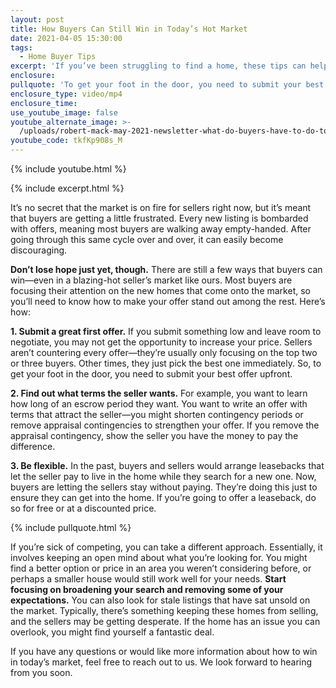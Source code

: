 ```yaml
---
layout: post
title: How Buyers Can Still Win in Today’s Hot Market
date: 2021-04-05 15:30:00
tags:
  - Home Buyer Tips
excerpt: 'If you’ve been struggling to find a home, these tips can help immensely.'
enclosure:
pullquote: 'To get your foot in the door, you need to submit your best offer upfront.'
enclosure_type: video/mp4
enclosure_time:
use_youtube_image: false
youtube_alternate_image: >-
  /uploads/robert-mack-may-2021-newsletter-what-do-buyers-have-to-do-to-win-yt.jpg
youtube_code: tkfKp908s_M
---
```

{% include youtube.html %}

{% include excerpt.html %}

It’s no secret that the market is on fire for sellers right now, but it’s meant that buyers are getting a little frustrated. Every new listing is bombarded with offers, meaning most buyers are walking away empty-handed. After going through this same cycle over and over, it can easily become discouraging.

**Don’t lose hope just yet, though.** There are still a few ways that buyers can win—even in a blazing-hot seller’s market like ours. Most buyers are focusing their attention on the new homes that come onto the market, so you’ll need to know how to make your offer stand out among the rest. Here’s how:&nbsp;

**1\. Submit a great first offer.** If you submit something low and leave room to negotiate, you may not get the opportunity to increase your price. Sellers aren’t countering every offer—they’re usually only focusing on the top two or three buyers. Other times, they just pick the best one immediately. So, to get your foot in the door, you need to submit your best offer upfront.

**2\. Find out what terms the seller wants.** For example, you want to learn how long of an escrow period they want. You want to write an offer with terms that attract the seller—you might shorten contingency periods or remove appraisal contingencies to strengthen your offer. If you remove the appraisal contingency, show the seller you have the money to pay the difference.

**3\. Be flexible.** In the past, buyers and sellers would arrange leasebacks that let the seller pay to live in the home while they search for a new one. Now, buyers are letting the sellers stay without paying. They’re doing this just to ensure they can get into the home. If you’re going to offer a leaseback, do so for free or at a discounted price.

{% include pullquote.html %}

If you’re sick of competing, you can take a different approach. Essentially, it involves keeping an open mind about what you’re looking for. You might find a better option or price in an area you weren’t considering before, or perhaps a smaller house would still work well for your needs. **Start focusing on broadening your search and removing some of your expectations.** You can also look for stale listings that have sat unsold on the market. Typically, there’s something keeping these homes from selling, and the sellers may be getting desperate. If the home has an issue you can overlook, you might find yourself a fantastic deal.&nbsp;

If you have any questions or would like more information about how to win in today’s market, feel free to reach out to us. We look forward to hearing from you soon.
